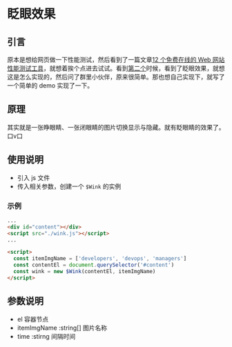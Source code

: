 # 眨眼效果

## 引言

原本是想给网页做一下性能测试，然后看到了一篇文章[12 个免费在线的 Web 网站性能测试工具](https://www.oschina.net/news/21033/12-free-online-tools-for-website-testing)，就想着挨个点进去试试。看到[第二个](https://k6.io/)时候，看到了眨眼效果，就想这是怎么实现的，然后问了群里小伙伴，原来很简单。那也想自己实现下，就写了一个简单的 demo 实现了一下。

## 原理
其实就是一张睁眼睛、一张闭眼睛的图片切换显示与隐藏。就有眨眼睛的效果了。口v口

## 使用说明

- 引入 js 文件
- 传入相关参数，创建一个 `$Wink` 的实例

### 示例

```html
...
<div id="content"></div>
<script src="./wink.js"></script>
...

<script>
  const itemImgName = ['developers', 'devops', 'managers']
  const contentEl = document.querySelector('#content')
  const wink = new $Wink(contentEl, itemImgName)
</script>
```

## 参数说明
- el
  容器节点
- itemImgName :string[]
  图片名称
- time :stirng
  间隔时间 
